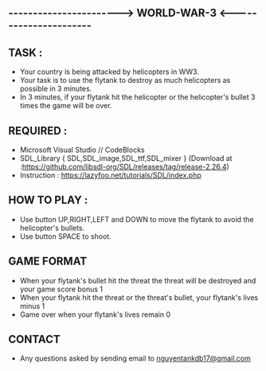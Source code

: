 ## -----------------------> WORLD-WAR-3 <----------------------

## TASK :
- Your country is being attacked by helicopters in WW3.
- Your task is to use the flytank to destroy as much helicopters as possible in 3 minutes.
- In 3 minutes, if your flytank hit the helicopter or the helicopter's bullet 3 times the game will be over.

## REQUIRED :
- Microsoft Visual Studio // CodeBlocks
- SDL_Library { SDL,SDL_image,SDL_ttf,SDL_mixer } 
(Download at :https://github.com/libsdl-org/SDL/releases/tag/release-2.26.4)
- Instruction : https://lazyfoo.net/tutorials/SDL/index.php

## HOW TO PLAY :
- Use button UP,RIGHT,LEFT and DOWN to move the flytank to avoid the helicopter's bullets.
- Use button SPACE to shoot.

## GAME FORMAT
- When your flytank's bullet hit the threat the threat will be destroyed and your game score bonus 1
- When your flytank hit the threat or the threat's bullet, your flytank's lives minus 1
- Game over when your flytank's lives remain 0

## CONTACT
- Any questions asked by sending email to nguyentankdb17@gmail.com
